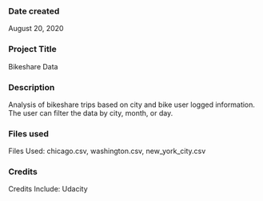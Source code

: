 ### Date created
August 20, 2020

### Project Title
Bikeshare Data

### Description
Analysis of bikeshare trips based on city and bike user logged information. The user can filter the data by city, month, or day.

### Files used
Files Used:
chicago.csv, washington.csv, new_york_city.csv

### Credits
Credits Include: Udacity
